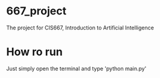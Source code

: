 # 667_project
The project for CIS667, Introduction to Artificial Intelligence

# How ro run
Just simply open the terminal and type 'python main.py'
